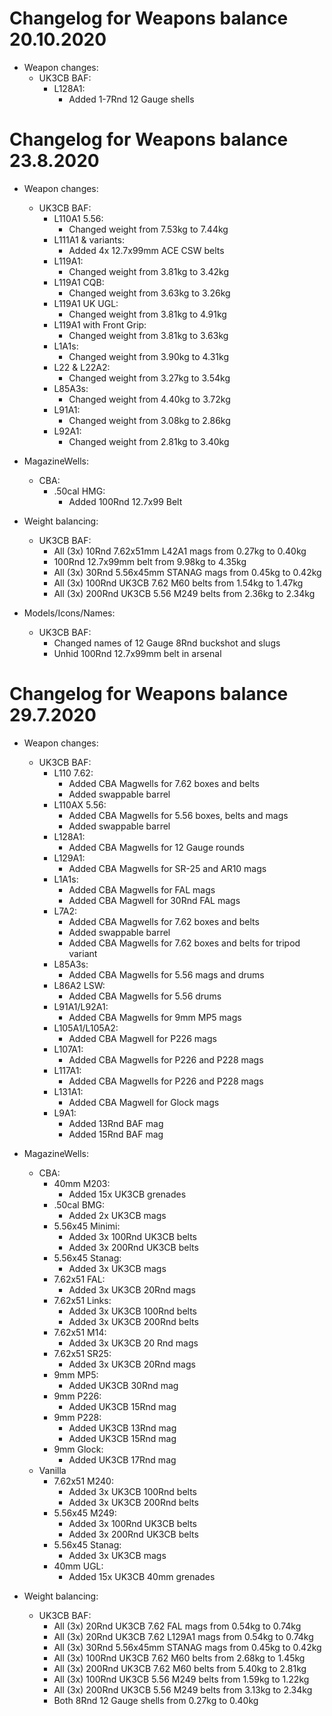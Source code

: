 # Changelog for Weapons balance 20.10.2020

- Weapon changes:
    - UK3CB BAF:
        - L128A1:
            - Added 1-7Rnd 12 Gauge shells

# Changelog for Weapons balance 23.8.2020

- Weapon changes:
    - UK3CB BAF:
        - L110A1 5.56:
            - Changed weight from 7.53kg to 7.44kg
        - L111A1 & variants:
            - Added 4x 12.7x99mm ACE CSW belts
        - L119A1:
            - Changed weight from 3.81kg to 3.42kg
        - L119A1 CQB:
            - Changed weight from 3.63kg to 3.26kg
        - L119A1 UK UGL:
            - Changed weight from 3.81kg to 4.91kg
        - L119A1 with Front Grip:
            - Changed weight from 3.81kg to 3.63kg
        - L1A1s:
            - Changed weight from 3.90kg to 4.31kg
        - L22 & L22A2:
            - Changed weight from 3.27kg to 3.54kg
        - L85A3s:
            - Changed weight from 4.40kg to 3.72kg
        - L91A1:
            - Changed weight from 3.08kg to 2.86kg
        - L92A1:
            - Changed weight from 2.81kg to 3.40kg

- MagazineWells:
    - CBA:
        - .50cal HMG:
            - Added 100Rnd 12.7x99 Belt

- Weight balancing:
    - UK3CB BAF:
        - All (3x) 10Rnd 7.62x51mm L42A1 mags from 0.27kg to 0.40kg
        - 100Rnd 12.7x99mm belt from 9.98kg to 4.35kg
        - All (3x) 30Rnd 5.56x45mm STANAG mags from 0.45kg to 0.42kg
        - All (3x) 100Rnd UK3CB 7.62 M60 belts from 1.54kg to 1.47kg
        - All (3x) 200Rnd UK3CB 5.56 M249 belts from 2.36kg to 2.34kg

- Models/Icons/Names:
    - UK3CB BAF:
        - Changed names of 12 Gauge 8Rnd buckshot and slugs
        - Unhid 100Rnd 12.7x99mm belt in arsenal

# Changelog for Weapons balance 29.7.2020

- Weapon changes:
    - UK3CB BAF:
        - L110 7.62:
            - Added CBA Magwells for 7.62 boxes and belts
            - Added swappable barrel
        - L110AX 5.56:
            - Added CBA Magwells for 5.56 boxes, belts and mags
            - Added swappable barrel
        - L128A1:
            - Added CBA Magwells for 12 Gauge rounds
        - L129A1:
            - Added CBA Magwells for SR-25 and AR10 mags
        - L1A1s:
            - Added CBA Magwells for FAL mags
            - Added CBA Magwell for 30Rnd FAL mags
        - L7A2:
            - Added CBA Magwells for 7.62 boxes and belts
            - Added swappable barrel
            - Added CBA Magwells for 7.62 boxes and belts for tripod variant
        - L85A3s:
            - Added CBA Magwells for 5.56 mags and drums
        - L86A2 LSW:
            - Added CBA Magwells for 5.56 drums
        - L91A1/L92A1:
            - Added CBA Magwells for 9mm MP5 mags
        - L105A1/L105A2:
            - Added CBA Magwell for P226 mags
        - L107A1:
            - Added CBA Magwells for P226 and P228 mags
        - L117A1:
            - Added CBA Magwells for P226 and P228 mags
        - L131A1:
            - Added CBA Magwell for Glock mags
        - L9A1:
            - Added 13Rnd BAF mag
            - Added 15Rnd BAF mag

- MagazineWells:
    - CBA:
        - 40mm M203:
            - Added 15x UK3CB grenades
        - .50cal BMG:
            - Added 2x UK3CB mags
        - 5.56x45 Minimi:
            - Added 3x 100Rnd UK3CB belts
            - Added 3x 200Rnd UK3CB belts
        - 5.56x45 Stanag:
            - Added 3x UK3CB mags
        - 7.62x51 FAL:
            - Added 3x UK3CB 20Rnd mags
        - 7.62x51 Links:
            - Added 3x UK3CB 100Rnd belts
            - Added 3x UK3CB 200Rnd belts
        - 7.62x51 M14:
            - Added 3x UK3CB 20 Rnd mags
        - 7.62x51 SR25:
            - Added 3x UK3CB 20Rnd mags
        - 9mm MP5:
            - Added UK3CB 30Rnd mag
        - 9mm P226:
            - Added UK3CB 15Rnd mag
        - 9mm P228:
            - Added UK3CB 13Rnd mag
            - Added UK3CB 15Rnd mag
        - 9mm Glock:
            - Added UK3CB 17Rnd mag
    - Vanilla
        - 7.62x51 M240:
            - Added 3x UK3CB 100Rnd belts
            - Added 3x UK3CB 200Rnd belts
        - 5.56x45 M249:
            - Added 3x 100Rnd UK3CB belts
            - Added 3x 200Rnd UK3CB belts
        - 5.56x45 Stanag:
            - Added 3x UK3CB mags
        - 40mm UGL:
            - Added 15x UK3CB 40mm grenades

- Weight balancing:
    - UK3CB BAF:
        - All (3x) 20Rnd UK3CB 7.62 FAL mags from 0.54kg to 0.74kg
        - All (3x) 20Rnd UK3CB 7.62 L129A1 mags from 0.54kg to 0.74kg
        - All (3x) 30Rnd 5.56x45mm STANAG mags from 0.45kg to 0.42kg
        - All (3x) 100Rnd UK3CB 7.62 M60 belts from 2.68kg to 1.45kg
        - All (3x) 200Rnd UK3CB 7.62 M60 belts from 5.40kg to 2.81kg
        - All (3x) 100Rnd UK3CB 5.56 M249 belts from 1.59kg to 1.22kg
        - All (3x) 200Rnd UK3CB 5.56 M249 belts from 3.13kg to 2.34kg
        - Both 8Rnd 12 Gauge shells from 0.27kg to 0.40kg
